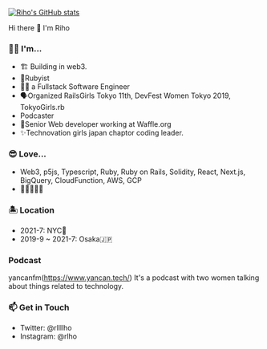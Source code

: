 [![Riho's GitHub stats](https://github-readme-stats.vercel.app/api?username=rlho)](https://github.com/rlho/github-readme-stats)

Hi there 👋 I'm Riho
### 👩‍💻 I'm...
- 🏗 Building in web3.
- 💎Rubyist
- 👩‍💻 a Fullstack Software Engineer
- 🗣Organized RailsGirls Tokyo 11th, DevFest Women Tokyo 2019, TokyoGirls.rb
- Podcaster
- 🧇Senior Web developer working at Waffle.org
- ✨Technovation girls japan chaptor coding leader.

### 😎 Love...
- Web3, p5js, Typescript, Ruby, Ruby on Rails, Solidity, React, Next.js, BigQuery, CloudFunction, AWS, GCP
- 🍷🍺🍖🍣🍰

### 🏝️ Location
- 2021-7: NYC🗽
- 2019-9 ~ 2021-7: Osaka🇯🇵

### Podcast
yancanfm(https://www.yancan.tech/)
It's a podcast with two women talking about things related to technology.

### 📫 Get in Touch
- Twitter: @rllllho
- Instagram: @rlho


